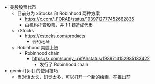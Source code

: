 - 美股股票代币
	- 目前分为 xStocks 和 Robinhood 两种方案
		- https://x.com/_FORAB/status/1939712777452662835
		- 由机构托管股票，并 1:1 铸造成代币
	- xStocks
		- https://xstocks.com/products
			- 合约地址
	- Robinhood 美股上链
		- Robinhood chain
			- https://x.com/sunny_unifAI/status/1939713152935133422
				- 发行了 Robinhood chain
- gemini [[ai]] 的使用技巧
	- 当对话太长，幻觉太多，可以打开一个新的绘画，在推出前